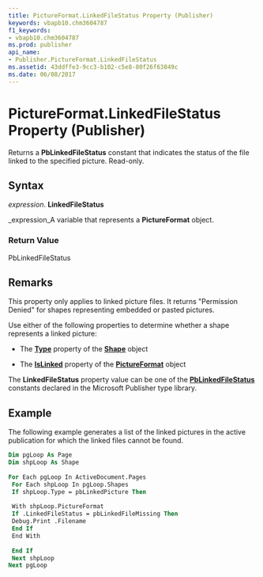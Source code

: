 ```yaml
---
title: PictureFormat.LinkedFileStatus Property (Publisher)
keywords: vbapb10.chm3604787
f1_keywords:
- vbapb10.chm3604787
ms.prod: publisher
api_name:
- Publisher.PictureFormat.LinkedFileStatus
ms.assetid: 43ddffe3-9cc3-b102-c5e8-80f26f63849c
ms.date: 06/08/2017
---
```



# PictureFormat.LinkedFileStatus Property (Publisher)

Returns a **PbLinkedFileStatus** constant that indicates the status of the file linked to the specified picture. Read-only.


## Syntax

 _expression_. **LinkedFileStatus**

 _expression_A variable that represents a **PictureFormat** object.


### Return Value

PbLinkedFileStatus


## Remarks

This property only applies to linked picture files. It returns "Permission Denied" for shapes representing embedded or pasted pictures.

Use either of the following properties to determine whether a shape represents a linked picture:


-  The **[Type](shape-type-property-publisher.md)** property of the **[Shape](shape-object-publisher.md)** object
    
- The **[IsLinked](pictureformat-islinked-property-publisher.md)** property of the **[PictureFormat](pictureformat-object-publisher.md)** object
    


The **LinkedFileStatus** property value can be one of the **[PbLinkedFileStatus](pblinkedfilestatus-enumeration-publisher.md)** constants declared in the Microsoft Publisher type library.


## Example

The following example generates a list of the linked pictures in the active publication for which the linked files cannot be found.


```vb
Dim pgLoop As Page 
Dim shpLoop As Shape 
 
For Each pgLoop In ActiveDocument.Pages 
 For Each shpLoop In pgLoop.Shapes 
 If shpLoop.Type = pbLinkedPicture Then 
 
 With shpLoop.PictureFormat 
 If .LinkedFileStatus = pbLinkedFileMissing Then 
 Debug.Print .Filename 
 End If 
 End With 
 
 End If 
 Next shpLoop 
Next pgLoop 

```


